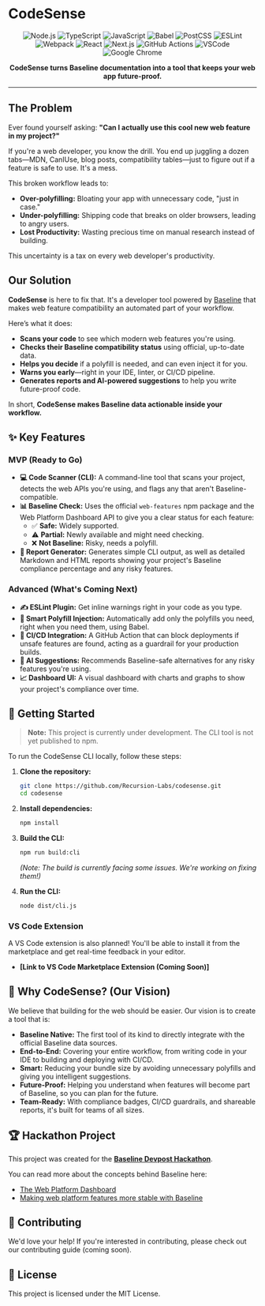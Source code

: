 # CodeSense

<p align="center">
  <img src="https://img.shields.io/badge/node.js-339933?style=for-the-badge&logo=nodedotjs&logoColor=white" alt="Node.js">
  <img src="https://img.shields.io/badge/typescript-3178C6?style=for-the-badge&logo=typescript&logoColor=white" alt="TypeScript">
  <img src="https://img.shields.io/badge/javascript-F7DF1E?style=for-the-badge&logo=javascript&logoColor=black" alt="JavaScript">
  <img src="https://img.shields.io/badge/babel-F9DC3E?style=for-the-badge&logo=babel&logoColor=black" alt="Babel">
  <img src="https://img.shields.io/badge/postcss-DD3A0A?style=for-the-badge&logo=postcss&logoColor=white" alt="PostCSS">
  <img src="https://img.shields.io/badge/eslint-4B32C3?style=for-the-badge&logo=eslint&logoColor=white" alt="ESLint">
  <img src="https://img.shields.io/badge/webpack-8DD6F9?style=for-the-badge&logo=webpack&logoColor=black" alt="Webpack">
  <img src="https://img.shields.io/badge/react-61DAFB?style=for-the-badge&logo=react&logoColor=black" alt="React">
  <img src="https://img.shields.io/badge/next.js-000000?style=for-the-badge&logo=nextdotjs&logoColor=white" alt="Next.js">
  <img src="https://img.shields.io/badge/github%20actions-2088FF?style=for-the-badge&logo=githubactions&logoColor=white" alt="GitHub Actions">
  <img src="https://img.shields.io/badge/visual%20studio%20code-007ACC?style=for-the-badge&logo=visualstudiocode&logoColor=white" alt="VSCode">
  <img src="https://img.shields.io/badge/google%20chrome-4285F4?style=for-the-badge&logo=googlechrome&logoColor=white" alt="Google Chrome">

</p>

<p align="center">
  <strong>CodeSense turns Baseline documentation into a tool that keeps your web app future-proof.</strong>
</p>

---

## The Problem

Ever found yourself asking: **"Can I actually use this cool new web feature in my project?"**

If you're a web developer, you know the drill. You end up juggling a dozen tabs—MDN, CanIUse, blog posts, compatibility tables—just to figure out if a feature is safe to use. It's a mess.

This broken workflow leads to:
*   **Over-polyfilling:** Bloating your app with unnecessary code, "just in case."
*   **Under-polyfilling:** Shipping code that breaks on older browsers, leading to angry users.
*   **Lost Productivity:** Wasting precious time on manual research instead of building.

This uncertainty is a tax on every web developer's productivity.

## Our Solution

**CodeSense** is here to fix that. It's a developer tool powered by [Baseline](https://web.dev/baseline) that makes web feature compatibility an automated part of your workflow.

Here’s what it does:
*   **Scans your code** to see which modern web features you're using.
*   **Checks their Baseline compatibility status** using official, up-to-date data.
*   **Helps you decide** if a polyfill is needed, and can even inject it for you.
*   **Warns you early**—right in your IDE, linter, or CI/CD pipeline.
*   **Generates reports and AI-powered suggestions** to help you write future-proof code.

In short, **CodeSense makes Baseline data actionable inside your workflow.**

## ✨ Key Features

### MVP (Ready to Go)
*   **💻 Code Scanner (CLI):** A command-line tool that scans your project, detects the web APIs you're using, and flags any that aren't Baseline-compatible.
*   **📊 Baseline Check:** Uses the official `web-features` npm package and the Web Platform Dashboard API to give you a clear status for each feature:
    *   ✅ **Safe:** Widely supported.
    *   ⚠️ **Partial:** Newly available and might need checking.
    *   ❌ **Not Baseline:** Risky, needs a polyfill.
*   **📄 Report Generator:** Generates simple CLI output, as well as detailed Markdown and HTML reports showing your project's Baseline compliance percentage and any risky features.

### Advanced (What's Coming Next)
*   **✍️ ESLint Plugin:** Get inline warnings right in your code as you type.
*   **💉 Smart Polyfill Injection:** Automatically add only the polyfills you need, right when you need them, using Babel.
*   **🚀 CI/CD Integration:** A GitHub Action that can block deployments if unsafe features are found, acting as a guardrail for your production builds.
*   **🤖 AI Suggestions:** Recommends Baseline-safe alternatives for any risky features you're using.
*   **📈 Dashboard UI:** A visual dashboard with charts and graphs to show your project's compliance over time.

## 🚀 Getting Started

> **Note:** This project is currently under development. The CLI tool is not yet published to npm.

To run the CodeSense CLI locally, follow these steps:

1.  **Clone the repository:**
    ```bash
    git clone https://github.com/Recursion-Labs/codesense.git
    cd codesense
    ```

2.  **Install dependencies:**
    ```bash
    npm install
    ```

3.  **Build the CLI:**
    ```bash
    npm run build:cli
    ```
    *(Note: The build is currently facing some issues. We're working on fixing them!)*

4.  **Run the CLI:**
    ```bash
    node dist/cli.js
    ```

### VS Code Extension
A VS Code extension is also planned! You'll be able to install it from the marketplace and get real-time feedback in your editor.
*   **[Link to VS Code Marketplace Extension (Coming Soon)]**

## 🌟 Why CodeSense? (Our Vision)

We believe that building for the web should be easier. Our vision is to create a tool that is:

*   **Baseline Native:** The first tool of its kind to directly integrate with the official Baseline data sources.
*   **End-to-End:** Covering your entire workflow, from writing code in your IDE to building and deploying with CI/CD.
*   **Smart:** Reducing your bundle size by avoiding unnecessary polyfills and giving you intelligent suggestions.
*   **Future-Proof:** Helping you understand when features will become part of Baseline, so you can plan for the future.
*   **Team-Ready:** With compliance badges, CI/CD guardrails, and shareable reports, it's built for teams of all sizes.

## 🏆 Hackathon Project

This project was created for the **[Baseline Devpost Hackathon](https://baseline.devpost.com/)**.

You can read more about the concepts behind Baseline here:
*   [The Web Platform Dashboard](https://web.dev/articles/web-platform-dashboard-baseline)
*   [Making web platform features more stable with Baseline](https://web.dev/articles/baseline-tools-web-features)

## 🤝 Contributing

We'd love your help! If you're interested in contributing, please check out our contributing guide (coming soon).

## 📄 License

This project is licensed under the MIT License.

